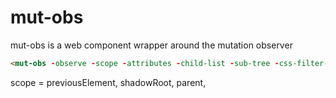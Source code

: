 # mut-obs

mut-obs is a web component wrapper around the mutation observer

```html
<mut-obs -observe -scope -attributes -child-list -sub-tree -css-filter-test></mut-obs>
```

scope = previousElement, shadowRoot, parent, 



